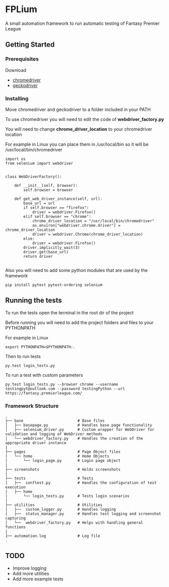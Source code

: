 # FPLium

A small automation framework to run automatic testing of Fantasy Premier League

## Getting Started

### Prerequisites
Download

* [chromedriver](https://github.com/mozilla/geckodriver/releases)
* [geckodriver](http://chromedriver.chromium.org/downloads)

### Installing

Move chromedriver and geckodriver to a folder included in your PATH

To use chromedriver you will need to edit the code of **webdriver_factory.py**

You will need to change **chrome_driver_location** to your chromedriver location

For example in Linux you can place them in /usr/local/bin so it will be /usr/local/bin/chromedriver
```
import os
from selenium import webdriver


class WebDriverFactory():

    def __init__(self, browser):
        self.browser = browser

    def get_web_driver_instance(self, url):
        base_url = url
        if self.browser == "firefox":
            driver = webdriver.Firefox()
        elif self.browser == "chrome":
            chrome_driver_location = "/usr/local/bin/chromedriver"
            os.environ["webdriver.chrome.driver"] = chrome_driver_location
            driver = webdriver.Chrome(chrome_driver_location)
        else:
            driver = webdriver.Firefox()
        driver.implicitly_wait(3)
        driver.get(base_url)
        return driver


```

Also you will need to add some python modules that are used by the framework 

```
pip install pytest pytest-ordering selenium
```

## Running the tests
To run the tests open the terminal in the root dir of the project

Before running you will need to add the project folders and files to your PYTHONPATH

For example in Linux 
```
export PYTHONPATH=$PYTHONPATH:. 
```
Then to run tests

```
py.test login_tests.py
```

To run a test with custom parameters

```
py.test login_tests.py --browser chrome --username testingpyt@outlook.com --password testingPython --url https://fantasy.premierleague.com/
```

### Framework Structure
    .
    ├── base                        # Base files
    │   ├── basepage.py             # Handles base page functionality 
    │   ├── selenium_driver.py      # Custom wrapper for WebDriver for validation and logging of WebDriver methods
    │   └── webdriver_factory.py    # Handles the creation of the appropriate driver instance
    |
    ├── pages                       # Page Object files
    |   └── home                    # Home Objects
    |       └── login_page.py       # Login page object
    |
    ├── screenshots                 # Holds screenshots 
    |
    ├── tests                       # Tests
    |   ├──  conftest.py            # Handles the configuration of test execution
    |   ├── home
    |       └── login_tests.py      # Tests login scenarios
    |
    ├── utilities                   # Utilities 
    |   ├──  custom_logger.py       # Handles logging
    |   ├──  status_manager.py      # Handles test logging and screenshot capturing
    │   └──  webdriver_factory.py   # Helps with handling general functions
    |
    ├── automation.log              # Log file
    .
## TODO
* Improve logging 
* Add more utilities 
* Add more example tests


